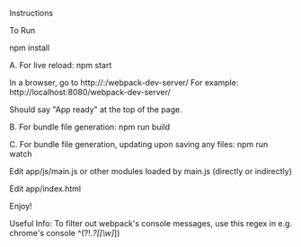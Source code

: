 Instructions

To Run

npm install

A. For live reload:
npm start

In a browser, go to http://<host>:<port>/webpack-dev-server/
For example:
http://localhost:8080/webpack-dev-server/

Should say "App ready" at the top of the page.


B. For bundle file generation:
npm run build


C. For bundle file generation, updating upon saving any files:
npm run watch


Edit app/js/main.js
or other modules loaded by main.js (directly or indirectly)

Edit app/index.html

Enjoy!


Useful Info:
To filter out webpack's console messages, use this regex in e.g. chrome's console
^(?!.*?\[[\w]*\])